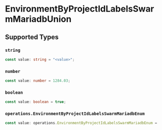 # EnvironmentByProjectIdLabelsSwarmMariadbUnion


## Supported Types

### `string`

```typescript
const value: string = "<value>";
```

### `number`

```typescript
const value: number = 1284.03;
```

### `boolean`

```typescript
const value: boolean = true;
```

### `operations.EnvironmentByProjectIdLabelsSwarmMariadbEnum`

```typescript
const value: operations.EnvironmentByProjectIdLabelsSwarmMariadbEnum = "null";
```

